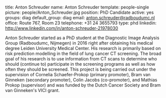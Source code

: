 title: Anton Schreuder
name: Anton Schreuder
template: people-single
picture: people/Anton_Schreuder.jpg
position: PhD Candidate
active: yes
groups: diag
default_group: diag
email: anton.schreuder@radboudumc.nl
office: Route 767, Room 23
telephone: +31 24 3655793
type: phd
linkedin: http://www.linkedin.com/in/anton-schreuder-21978030

Anton Schreuder started as a PhD student at the Diagnostic Image Analysis Group (Radboudumc, Nijmegen) in 2016 right after obtaining his medical degree Leiden University Medical Center. His research is primarily based on risk prediction modelling in the field of lung cancer CT screening. The broad goal of his research is to use information from CT scans to determine who should (continue to) participate in the screening programs as well as how often they should be screened. This project is being carried out under the supervision of Cornelia Schaefer-Prokop (primary promoter), Bram van Ginneken (secondary promoter), Colin Jacobs (co-promoter), and Mathias Prokop (supervisor) and was funded by the Dutch Cancer Society and Bram van Ginneken's VICI grant.
